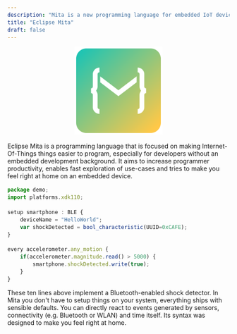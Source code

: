 ```yaml
---
description: "Mita is a new programming language for embedded IoT devices. It is for everyone coming from a world of Javascript, Typescript, Kotlin, Scala, Java or C."
title: "Eclipse Mita"
draft: false
---
```


<div style="width:100%; text-align:center">
    <img src="images/mita.svg" height="200">
</div>

Eclipse Mita is a programming language that is focused on making Internet-Of-Things things easier to program, especially for developers without an embedded development background.
It aims to increase programmer productivity, enables fast exploration of use-cases and tries to make you feel right at home on an embedded device.

```Typescript
package demo;
import platforms.xdk110;

setup smartphone : BLE {
    deviceName = "HelloWorld";
    var shockDetected = bool_characteristic(UUID=0xCAFE);
}

every accelerometer.any_motion {
    if(accelerometer.magnitude.read() > 5000) {
        smartphone.shockDetected.write(true);
    }
}
```

These ten lines above implement a Bluetooth-enabled shock detector. In Mita you don't have to setup things on your system, everything ships with sensible defaults. You can directly react to events generated by sensors, connectivity (e.g. Bluetooth or WLAN) and time itself.
Its syntax was designed to make you feel right at home.
